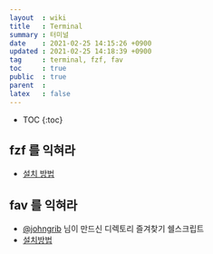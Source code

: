```yaml
---
layout  : wiki
title   : Terminal
summary : 터미널
date    : 2021-02-25 14:15:26 +0900
updated : 2021-02-25 14:18:39 +0900
tag     : terminal, fzf, fav 
toc     : true
public  : true
parent  : 
latex   : false
---
```

* TOC
{:toc}

fzf 를 익혀라
--

- [설치 방법](https://github.com/junegunn/fzf#installation)


fav 를 익혀라
---
- [@johngrib](https://johngrib.github.io) 님이  만드신 디렉토리 즐겨찾기 쉘스크립트
- [설치방법](https://github.com/johngrib/fav-dir/blob/master/README-ko.md)
